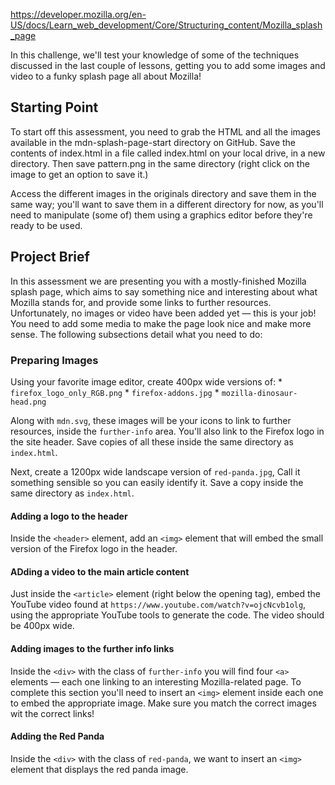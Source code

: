 https://developer.mozilla.org/en-US/docs/Learn_web_development/Core/Structuring_content/Mozilla_splash_page

In this challenge, we'll test your knowledge of some of the techniques discussed in the last couple of lessons, getting you to add some images and video to a funky splash page all about Mozilla!

## Starting Point
To start off this assessment, you need to grab the HTML and all the images available in the mdn-splash-page-start directory on GitHub. Save the contents of index.html in a file called index.html on your local drive, in a new directory. Then save pattern.png in the same directory (right click on the image to get an option to save it.)

Access the different images in the originals directory and save them in the same way; you'll want to save them in a different directory for now, as you'll need to manipulate (some of) them using a graphics editor before they're ready to be used.

## Project Brief
In this assessment we are presenting you with a mostly-finished Mozilla splash page, which aims to say something nice and interesting about what Mozilla stands for, and provide some links to further resources. Unfortunately, no images or video have been added yet — this is your job! You need to add some media to make the page look nice and make more sense. The following subsections detail what you need to do:

### Preparing Images
Using your favorite image editor, create 400px wide versions of:
    * `firefox_logo_only_RGB.png`
    * `firefox-addons.jpg`
    * `mozilla-dinosaur-head.png`

Along with `mdn.svg`, these images will be your icons to link to further resources, inside the `further-info` area. You'll also link to the Firefox logo in the site header. Save copies of all these inside the same directory as `index.html`.

Next, create a 1200px wide landscape version of `red-panda.jpg`, Call it something sensible so you can easily identify it. Save a copy inside the same directory as `index.html`.

#### Adding a logo to the header
Inside the `<header>` element, add an `<img>` element that will embed the small version of the Firefox logo in the header.

#### ADding a video to the main article content
Just inside the `<article>` element (right below the opening tag), embed the YouTube video found at `https://www.youtube.com/watch?v=ojcNcvb1olg`, using the appropriate YouTube tools to generate the code. The video should be 400px wide.

#### Adding images to the further info links
Inside the `<div>` with the class of `further-info` you will find four `<a>` elements — each one linking to an interesting Mozilla-related page. To complete this section you'll need to insert an `<img>` element inside each one to embed the appropriate image. Make sure you match the correct images wit the correct links!

#### Adding the Red Panda
Inside the `<div>` with the class of `red-panda`, we want to insert an `<img>` element that displays the red panda image.